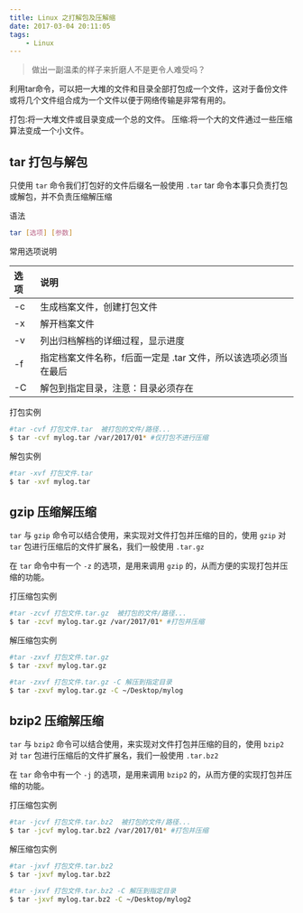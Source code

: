 ```yaml
---
title: Linux 之打解包及压解缩
date: 2017-03-04 20:11:05
tags:
    - Linux
---
```


> 做出一副温柔的样子来折磨人不是更令人难受吗？

利用tar命令，可以把一大堆的文件和目录全部打包成一个文件，这对于备份文件或将几个文件组合成为一个文件以便于网络传输是非常有用的。

<!-- more -->

打包:将一大堆文件或目录变成一个总的文件。
压缩:将一个大的文件通过一些压缩算法变成一个小文件。

## tar 打包与解包

只使用 `tar` 命令我们打包好的文件后缀名一般使用 `.tar`
tar 命令本事只负责打包或解包，并不负责压缩解压缩

语法
``` bash
tar [选项] [参数]
```
常用选项说明

| 选项 | 说明 |
| :---- | :---- |
| -c | 生成档案文件，创建打包文件 |
| -x | 解开档案文件 |
| -v | 列出归档解档的详细过程，显示进度 |
| -f | 指定档案文件名称，f后面一定是 .tar 文件，所以该选项必须当在最后 |
| -C | 解包到指定目录，注意：目录必须存在 |

打包实例
``` bash
#tar -cvf 打包文件.tar  被打包的文件/路径...
$ tar -cvf mylog.tar /var/2017/01* #仅打包不进行压缩
```

解包实例
``` bash
#tar -xvf 打包文件.tar
$ tar -xvf mylog.tar
```

## gzip 压缩解压缩

`tar` 与 `gzip` 命令可以结合使用，来实现对文件打包并压缩的目的，使用 `gzip` 对 `tar` 包进行压缩后的文件扩展名，我们一般使用 `.tar.gz`

在 `tar` 命令中有一个 `-z` 的选项，是用来调用 `gzip` 的，从而方便的实现打包并压缩的功能。

打压缩包实例
``` bash
#tar -zcvf 打包文件.tar.gz  被打包的文件/路径...
$ tar -zcvf mylog.tar.gz /var/2017/01* #打包并压缩
```

解压缩包实例
``` bash
#tar -zxvf 打包文件.tar.gz
$ tar -zxvf mylog.tar.gz

#tar -zxvf 打包文件.tar.gz -C 解压到指定目录
$ tar -zxvf mylog.tar.gz -C ~/Desktop/mylog
```

## bzip2 压缩解压缩

`tar` 与 `bzip2` 命令可以结合使用，来实现对文件打包并压缩的目的，使用 `bzip2` 对 `tar` 包进行压缩后的文件扩展名，我们一般使用 `.tar.bz2`

在 `tar` 命令中有一个 `-j` 的选项，是用来调用 `bzip2` 的，从而方便的实现打包并压缩的功能。

打压缩包实例
``` bash
#tar -jcvf 打包文件.tar.bz2  被打包的文件/路径...
$ tar -jcvf mylog.tar.bz2 /var/2017/01* #打包并压缩
```

解压缩包实例
``` bash
#tar -jxvf 打包文件.tar.bz2
$ tar -jxvf mylog.tar.bz2

#tar -jxvf 打包文件.tar.bz2 -C 解压到指定目录
$ tar -jxvf mylog.tar.bz2 -C ~/Desktop/mylog2
```